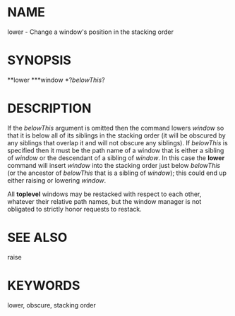 # NAME

lower - Change a window\'s position in the stacking order

# SYNOPSIS

**lower ***window *?*belowThis*?

# DESCRIPTION

If the *belowThis* argument is omitted then the command lowers *window*
so that it is below all of its siblings in the stacking order (it will
be obscured by any siblings that overlap it and will not obscure any
siblings). If *belowThis* is specified then it must be the path name of
a window that is either a sibling of *window* or the descendant of a
sibling of *window*. In this case the **lower** command will insert
*window* into the stacking order just below *belowThis* (or the ancestor
of *belowThis* that is a sibling of *window*); this could end up either
raising or lowering *window*.

All **toplevel** windows may be restacked with respect to each other,
whatever their relative path names, but the window manager is not
obligated to strictly honor requests to restack.

# SEE ALSO

raise

# KEYWORDS

lower, obscure, stacking order

<!---
Copyright (c) 1990 The Regents of the University of California
Copyright (c) 1994-1996 Sun Microsystems, Inc
-->

